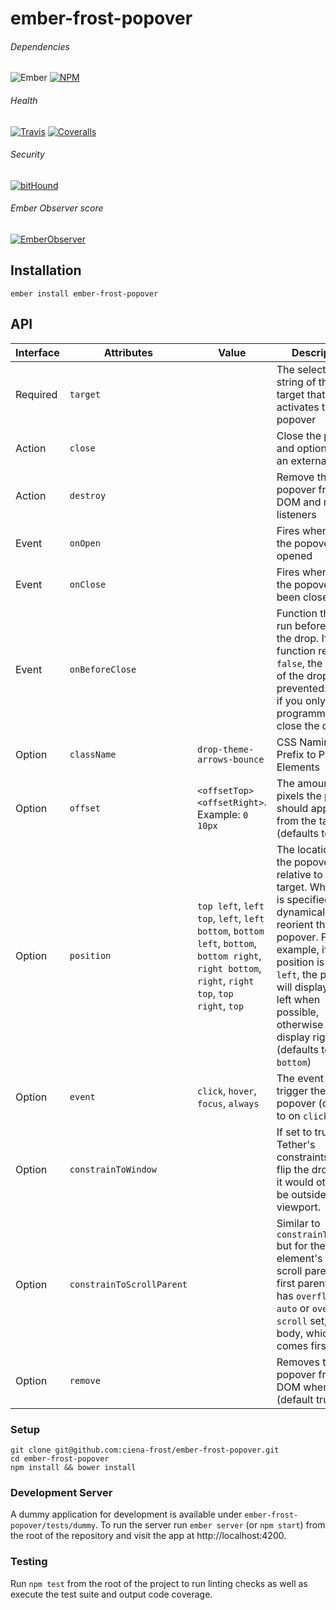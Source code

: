 [ci-img]: https://img.shields.io/travis/ciena-frost/ember-frost-popover.svg "Travis CI Build Status"
[ci-url]: https://travis-ci.org/ciena-frost/ember-frost-popover

[cov-img]: https://img.shields.io/coveralls/ciena-frost/ember-frost-popover.svg "Coveralls Code Coverage"
[cov-url]: https://coveralls.io/github/ciena-frost/ember-frost-popover

[npm-img]: https://img.shields.io/npm/v/ember-frost-popover.svg "NPM Version"
[npm-url]: https://www.npmjs.com/package/ember-frost-popover

[ember-observer-badge]: http://emberobserver.com/badges/ember-frost-popover.svg "Ember Observer score"
[ember-observer-badge-url]: http://emberobserver.com/addons/ember-frost-popover

[ember-img]: https://img.shields.io/badge/ember-2.3+-orange.svg "Ember 2.3+"

[bithound-img]: https://www.bithound.io/github/ciena-frost/ember-frost-popover/badges/score.svg "bitHound"
[bithound-url]: https://www.bithound.io/github/ciena-frost/ember-frost-popover


# ember-frost-popover

###### Dependencies

![Ember][ember-img]
[![NPM][npm-img]][npm-url]

###### Health

[![Travis][ci-img]][ci-url]
[![Coveralls][cov-img]][cov-url]

###### Security

[![bitHound][bithound-img]][bithound-url]

###### Ember Observer score
[![EmberObserver][ember-observer-badge]][ember-observer-badge-url]


## Installation
```
ember install ember-frost-popover
```

## API

| Interface | Attributes | Value | Description |
| ----------| ---------- | ----- | ----------- |
| Required | `target` |  | The selector string of the target that activates the popover |
| Action | `close` | | Close the popover and optionally fire an external action|
| Action | `destroy` | | Remove the popover from the DOM and remove listeners|
| Event | `onOpen`| | Fires whenever the popover is opened|
| Event | `onClose` | | Fires whenever the popover has been closed
| Event | `onBeforeClose` | | Function that is run before closing the drop. If the function returns `false`, the closing of the drop will be prevented. Useful if you only want to programmatically close the drop. |
| Option | `className` | `drop-theme-arrows-bounce` | CSS Naming Prefix to Popover Elements|
| Option | `offset` | `<offsetTop>  <offsetRight>`. Example:  `0 10px` | The amount in pixels the popover should appear from the target (defaults to `0 0`) |
| Option | `position` | `top left`, `left top`, `left`, `left bottom`, `bottom left`, `bottom`, `bottom right`, `right bottom`, `right`, `right top`, `top right`, `top` | The location of the popover relative to the target. When `auto` is specified, it will dynamically reorient the popover. For example, if position is `auto left`, the popover will display to the left when possible, otherwise it will display right. (defaults to `bottom`) |
| Option | `event` | `click`, `hover`, `focus`, `always`| The event that will trigger the popover (defaults to on `click`)
| Option | `constrainToWindow`| | If set to true, uses Tether's constraints list to flip the drop when it would otherwise be outside the viewport. |
| Option | `constrainToScrollParent`| | Similar to `constrainToWindow` but for the target element's first scroll parent: the first parent that has `overflow: auto` or `overflow: scroll` set, or the body, whichever comes first.|
| Option | `remove` | | Removes the popover from the DOM when closed (default true)|

### Setup
```
git clone git@github.com:ciena-frost/ember-frost-popover.git
cd ember-frost-popover
npm install && bower install
```

### Development Server
A dummy application for development is available under `ember-frost-popover/tests/dummy`.
To run the server run `ember server` (or `npm start`) from the root of the repository and
visit the app at http://localhost:4200.

### Testing
Run `npm test` from the root of the project to run linting checks as well as execute the test suite
and output code coverage.
